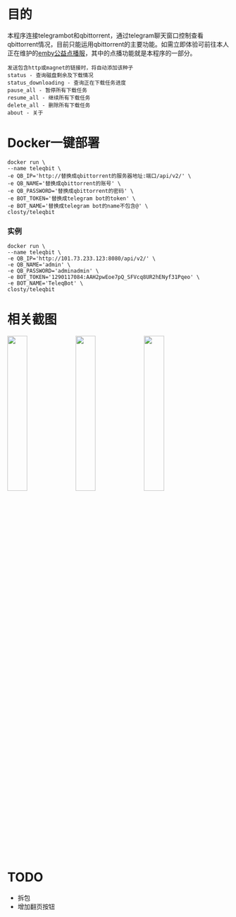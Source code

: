 # 目的
本程序连接telegrambot和qbittorrent，通过telegram聊天窗口控制查看qbittorrent情况，目前只能运用qbittorrent的主要功能。如需立即体验可前往本人正在维护的[emby公益点播服](https://t.me/tembygroup)，其中的点播功能就是本程序的一部分。

```
发送包含http或magnet的链接时，将自动添加该种子
status - 查询磁盘剩余及下载情况
status_downloading - 查询正在下载任务进度
pause_all - 暂停所有下载任务
resume_all - 继续所有下载任务
delete_all - 删除所有下载任务
about - 关于
```

# Docker一键部署

```
docker run \
--name teleqbit \
-e QB_IP='http://替换成qbittorrent的服务器地址:端口/api/v2/' \
-e QB_NAME='替换成qbittorrent的账号' \
-e QB_PASSWORD='替换成qbittorrent的密码' \
-e BOT_TOKEN='替换成telegram bot的token' \
-e BOT_NAME='替换成telegram bot的name不包含@' \
closty/teleqbit
```

### 实例
```
docker run \
--name teleqbit \
-e QB_IP='http://101.73.233.123:8080/api/v2/' \
-e QB_NAME='admin' \
-e QB_PASSWORD='adminadmin' \
-e BOT_TOKEN='1290117084:AAH2pwEoe7pQ_SFVcq8UR2hENyf31Pqeo' \
-e BOT_NAME='TeleqBot' \
closty/teleqbit
```

# 相关截图
<img src="https://s2.loli.net/2023/07/30/iBxXqHZUptF2lM8.png"   width=30%>
<img src="https://s2.loli.net/2023/07/30/SBtbmZX4rh1jsTx.png"   width=30%>
<img src="https://s2.loli.net/2023/07/30/6xu38R7CytMm4qL.jpg"  width=30%>

# TODO
- 拆包
- 增加翻页按钮

